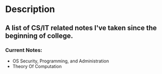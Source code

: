 # Description
## A list of CS/IT related notes I've taken since the beginning of college.
### Current Notes:
- OS Security, Programming, and Administration
- Theory Of Computation
